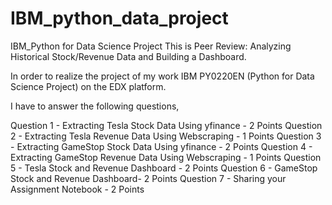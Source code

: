 # IBM_python_data_project
IBM_Python for Data Science Project
This is Peer Review: Analyzing Historical Stock/Revenue Data and Building a Dashboard.

In order to realize the project of my work IBM PY0220EN (Python for Data Science Project) on the EDX platform.

I have to answer the following questions,

Question 1 - Extracting Tesla Stock Data Using yfinance - 2 Points
Question 2 - Extracting Tesla Revenue Data Using Webscraping - 1 Points
Question 3 - Extracting GameStop Stock Data Using yfinance - 2 Points
Question 4 - Extracting GameStop Revenue Data Using Webscraping - 1 Points
Question 5 - Tesla Stock and Revenue Dashboard - 2 Points
Question 6 - GameStop Stock and Revenue Dashboard- 2 Points
Question 7 - Sharing your Assignment Notebook - 2 Points
